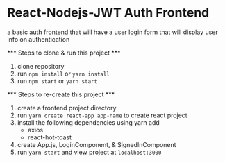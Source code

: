 # React-Nodejs-JWT Auth Frontend 

a basic auth frontend that will have a user login form that will display user info on authentication 

*** Steps to clone & run this project *** 
1) clone repository
2) run `npm install` or `yarn install` 
3) run `npm start` or `yarn start` 

*** Steps to re-create this project *** 
1) create a frontend project directory 
2) run `yarn create react-app app-name` to create react project
3) install the following dependencies using yarn add
    - axios 
    - react-hot-toast
4) create App.js, LoginComponent, & SignedInComponent
5) run `yarn start` and view project at `localhost:3000`

